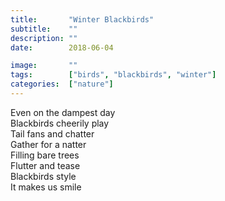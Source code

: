 ```yaml
---
title:       "Winter Blackbirds"
subtitle:    ""
description: ""
date:        2018-06-04

image:       ""
tags:        ["birds", "blackbirds", "winter"]
categories:  ["nature"]
---
```

Even on the dampest day<br>
Blackbirds cheerily play<br>
Tail fans and chatter<br>
Gather for a natter<br>
Filling bare trees<br>
Flutter and tease<br>
Blackbirds style<br>
It makes us smile<br>


